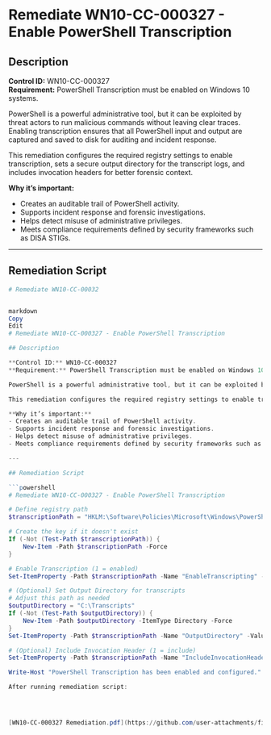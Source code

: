# Remediate WN10-CC-000327 - Enable PowerShell Transcription

## Description

**Control ID:** WN10-CC-000327  
**Requirement:** PowerShell Transcription must be enabled on Windows 10 systems.

PowerShell is a powerful administrative tool, but it can be exploited by threat actors to run malicious commands without leaving clear traces. Enabling transcription ensures that all PowerShell input and output are captured and saved to disk for auditing and incident response.

This remediation configures the required registry settings to enable transcription, sets a secure output directory for the transcript logs, and includes invocation headers for better forensic context.

**Why it’s important:**
- Creates an auditable trail of PowerShell activity.
- Supports incident response and forensic investigations.
- Helps detect misuse of administrative privileges.
- Meets compliance requirements defined by security frameworks such as DISA STIGs.

---

## Remediation Script

```powershell
# Remediate WN10-CC-00032


markdown
Copy
Edit
# Remediate WN10-CC-000327 - Enable PowerShell Transcription

## Description

**Control ID:** WN10-CC-000327  
**Requirement:** PowerShell Transcription must be enabled on Windows 10 systems.

PowerShell is a powerful administrative tool, but it can be exploited by threat actors to run malicious commands without leaving clear traces. Enabling transcription ensures that all PowerShell input and output are captured and saved to disk for auditing and incident response.

This remediation configures the required registry settings to enable transcription, sets a secure output directory for the transcript logs, and includes invocation headers for better forensic context.

**Why it’s important:**
- Creates an auditable trail of PowerShell activity.
- Supports incident response and forensic investigations.
- Helps detect misuse of administrative privileges.
- Meets compliance requirements defined by security frameworks such as DISA STIGs.

---

## Remediation Script

```powershell
# Remediate WN10-CC-000327 - Enable PowerShell Transcription

# Define registry path
$transcriptionPath = "HKLM:\Software\Policies\Microsoft\Windows\PowerShell\Transcription"

# Create the key if it doesn't exist
If (-Not (Test-Path $transcriptionPath)) {
    New-Item -Path $transcriptionPath -Force
}

# Enable Transcription (1 = enabled)
Set-ItemProperty -Path $transcriptionPath -Name "EnableTranscripting" -Value 1 -Type DWord

# (Optional) Set Output Directory for transcripts
# Adjust this path as needed
$outputDirectory = "C:\Transcripts"
If (-Not (Test-Path $outputDirectory)) {
    New-Item -Path $outputDirectory -ItemType Directory -Force
}
Set-ItemProperty -Path $transcriptionPath -Name "OutputDirectory" -Value $outputDirectory -Type String

# (Optional) Include Invocation Header (1 = include)
Set-ItemProperty -Path $transcriptionPath -Name "IncludeInvocationHeader" -Value 1 -Type DWord

Write-Host "PowerShell Transcription has been enabled and configured."

After running remediation script:




[WN10-CC-000327 Remediation.pdf](https://github.com/user-attachments/files/21079140/WN10-CC-000327.Remediation.pdf)




